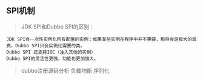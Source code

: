 ## SPI机制
> JDK SPI和Dubbo SPI的区别：

    JDK SPI会一次性实例化所有配置的实例：如果某些实例在程序中并不需要，那将会是极大的浪费。Dubbo SPI只会实例化需要的类。
    Dubbo SPI 还支持IOC（注入其他的实例）
    Dubbo SPI的灵活性更强，功能也更加强大。

> dubbo注册源码分析
> 负载均衡
> 序列化